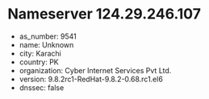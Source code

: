 # Nameserver 124.29.246.107

* as_number: 9541
* name: Unknown
* city: Karachi
* country: PK
* organization: Cyber Internet Services Pvt Ltd.
* version: 9.8.2rc1-RedHat-9.8.2-0.68.rc1.el6
* dnssec: false

